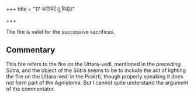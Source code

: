 +++
title = "17 जातिभेदे तु भिद्येत"

+++

The fire is valid for the successive sacrifices.

## Commentary

This fire refers to the fire on the Uttara-vedi, mentioned in the preceding Sūtra, and the object of the Sūtra seems to be to include the act of lighting the fire on the Uttara-vedi in the Prakṛti, though properly speaking it does not form part of the Agniṣṭoma. But I cannot quite understand the argument of the commentator.


